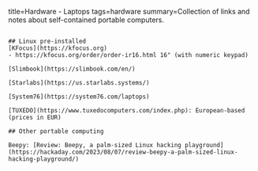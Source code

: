 title=Hardware - Laptops
tags=hardware
summary=Collection of links and notes about self-contained portable computers.
~~~~~~

## Linux pre-installed
[KFocus](https://kfocus.org)
- https://kfocus.org/order/order-ir16.html 16" (with numeric keypad)

[Slimbook](https://slimbook.com/en/)

[Starlabs](https://us.starlabs.systems/)

[System76](https://system76.com/laptops)

[TUXEDO](https://www.tuxedocomputers.com/index.php): European-based (prices in EUR)

## Other portable computing

Beepy: [Review: Beepy, a palm-sized Linux hacking playground](https://hackaday.com/2023/08/07/review-beepy-a-palm-sized-linux-hacking-playground/)

